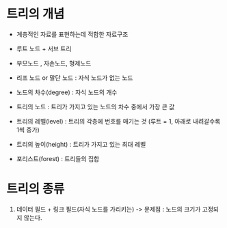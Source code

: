 # 트리의 개념
- 계층적인 자료를 표현하는데 적합한 자료구조
- 루트 노드 + 서브 트리
- 부모노드 , 자손노드, 형제노드
- 리프 노드 or 말단 노드 : 자식 노드가 없는 노드

- 노드의 차수(degree) : 자식 노드의 개수
- 트리의 노드 : 트리가 가지고 있는 노드의 차수 중에서 가장 큰 값
- 트리의 레벨(level) : 트리의 각층에 번호를 매기는 것 (루트 = 1, 아래로 내려갈수록 1씩 증가)
- 트리의 높이(height) : 트리가 가지고 있는 최대 레벨
- 포리스트(forest) : 트리들의 집합

# 트리의 종류
1. 데이터 필드 + 링크 필드(자식 노드를 가리키는)
-> 문제점 : 노드의 크기가 고정되지 않는다.